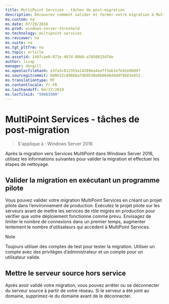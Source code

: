 ```yaml
---
title: MultiPoint Services - tâches de post-migration
description: Découvrez comment valider et fermer votre migration à MultiPoint Services
ms.custom: na
ms.date: 07/29/2016
ms.prod: windows-server-threshold
ms.technology: multipoint-services
ms.reviewer: na
ms.suite: na
ms.tgt_pltfrm: na
ms.topic: article
ms.assetid: 1497cae0-071e-467d-89b8-a7050815d7de
author: lizap
manager: dongill
ms.openlocfilehash: e3fa3c812355a14289ea4eeff3ab1e7e92e00d97
ms.sourcegitcommit: 0d0b32c8986ba7db9536e0b8648d4ddf9b03e452
ms.translationtype: MT
ms.contentlocale: fr-FR
ms.lasthandoff: 04/17/2019
ms.locfileid: "59863500"
---
```

# <a name="multipoint-services---post-migration-tasks"></a>MultiPoint Services - tâches de post-migration

>S'applique à : Windows Server 2016

Après la migration vers Services MultiPoint dans Windows Server 2016, utilisez les informations suivantes pour valider la migration et effectuer les étapes de nettoyage.

## <a name="validate-the-migration-by-running-a-pilot-program"></a>Valider la migration en exécutant un programme pilote

Vous pouvez valider votre migration MultiPoint Services en créant un projet pilote dans l’environnement de production. Exécutez le projet pilote sur les serveurs avant de mettre les services de rôle migrés en production pour vérifier que votre déploiement fonctionne comme prévu. Envisagez de limiter le nombre de connexions dans un premier temps, augmenter lentement le nombre d’utilisateurs qui accèdent à MultiPoint Services.

> [!NOTE] 
> Toujours utiliser des comptes de test pour tester la migration. Utiliser un compte avec des privilèges d’administrateur et un compte pour un utilisateur valide.

## <a name="retire-the-source-server"></a>Mettre le serveur source hors service
Après avoir validé votre migration, vous pouvez arrêter ou se déconnecter du serveur source à partir de votre réseau. Si le serveur a été joint au domaine, supprimez-le du domaine avant de le déconnecter.

